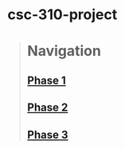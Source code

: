 # csc-310-project
># Navigation
>## [Phase 1](https://github.com/marco-colonna/csc-310-project/blob/main/phase1.md)  
>## [Phase 2](https://github.com/marco-colonna/csc-310-project/blob/main/phase2.md)  
>## [Phase 3]()

